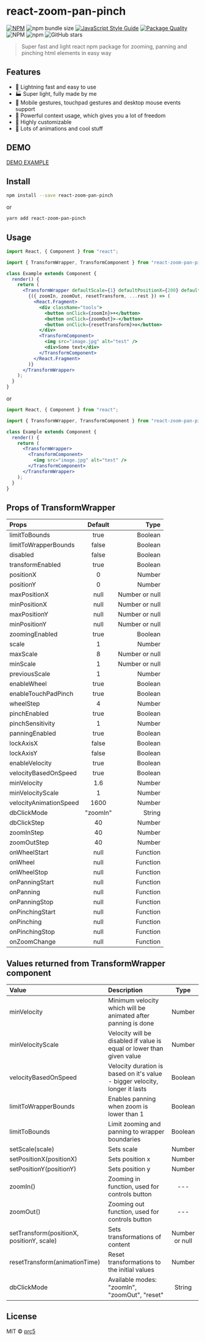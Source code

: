 # react-zoom-pan-pinch

[![NPM](https://img.shields.io/npm/v/react-zoom-pan-pinch.svg)](https://www.npmjs.com/package/react-zoom-pan-pinch) ![npm bundle size](https://img.shields.io/bundlephobia/minzip/react-zoom-pan-pinch) [![JavaScript Style Guide](https://img.shields.io/badge/code_style-standard-brightgreen.svg)](https://standardjs.com) [![Package Quality](https://npm.packagequality.com/shield/react-zoom-pan-pinch.svg)](https://packagequality.com/#?package=react-zoom-pan-pinch) ![NPM](https://img.shields.io/npm/l/react-zoom-pan-pinch) ![npm](https://img.shields.io/npm/dm/react-zoom-pan-pinch) ![GitHub stars](https://img.shields.io/github/stars/prc5/react-zoom-pan-pinch?style=social)

> Super fast and light react npm package for zooming, panning and pinching html elements in easy way

## Features

- :rocket: Lightning fast and easy to use
- :factory: Super light, fully made by me
- :gem: Mobile gestures, touchpad gestures and desktop mouse events support
- :gift: Powerful context usage, which gives you a lot of freedom
- :wrench: Highly customizable
- :crown: Lots of animations and cool stuff

## DEMO

[DEMO EXAMPLE](https://prc5.github.io/react-zoom-pan-pinch/)

## Install

```bash
npm install --save react-zoom-pan-pinch
```

or

```bash
yarn add react-zoom-pan-pinch
```

## Usage

```jsx
import React, { Component } from "react";

import { TransformWrapper, TransformComponent } from "react-zoom-pan-pinch";

class Example extends Component {
  render() {
    return (
      <TransformWrapper defaultScale={1} defaultPositionX={200} defaultPositionY={100}>
        {({ zoomIn, zoomOut, resetTransform, ...rest }) => (
          <React.Fragment>
            <div className="tools">
              <button onClick={zoomIn}>+</button>
              <button onClick={zoomOut}>-</button>
              <button onClick={resetTransform}>x</button>
            </div>
            <TransformComponent>
              <img src="image.jpg" alt="test" />
              <div>Some text</div>
            </TransformComponent>
          </React.Fragment>
        )}
      </TransformWrapper>
    );
  }
}
```

or

```jsx
import React, { Component } from "react";

import { TransformWrapper, TransformComponent } from "react-zoom-pan-pinch";

class Example extends Component {
  render() {
    return (
      <TransformWrapper>
        <TransformComponent>
          <img src="image.jpg" alt="test" />
        </TransformComponent>
      </TransformWrapper>
    );
  }
}
```

## Props of TransformWrapper

| Props                  | Default  |           Type |
| :--------------------- | :------: | -------------: |
| limitToBounds          |   true   |        Boolean |
| limitToWrapperBounds   |  false   |        Boolean |
| disabled               |  false   |        Boolean |
| transformEnabled       |   true   |        Boolean |
| positionX              |    0     |         Number |
| positionY              |    0     |         Number |
| maxPositionX           |   null   | Number or null |
| minPositionX           |   null   | Number or null |
| maxPositionY           |   null   | Number or null |
| minPositionY           |   null   | Number or null |
| zoomingEnabled         |   true   |        Boolean |
| scale                  |    1     |         Number |
| maxScale               |    8     | Number or null |
| minScale               |    1     | Number or null |
| previousScale          |    1     |         Number |
| enableWheel            |   true   |        Boolean |
| enableTouchPadPinch    |   true   |        Boolean |
| wheelStep              |    4     |         Number |
| pinchEnabled           |   true   |        Boolean |
| pinchSensitivity       |    1     |         Number |
| panningEnabled         |   true   |        Boolean |
| lockAxisX              |  false   |        Boolean |
| lockAxisY              |  false   |        Boolean |
| enableVelocity         |   true   |        Boolean |
| velocityBasedOnSpeed   |   true   |        Boolean |
| minVelocity            |   1.6    |         Number |
| minVelocityScale       |    1     |         Number |
| velocityAnimationSpeed |   1600   |         Number |
| dbClickMode            | "zoomIn" |         String |
| dbClickStep            |    40    |         Number |
| zoomInStep             |    40    |         Number |
| zoomOutStep            |    40    |         Number |
| onWheelStart           |   null   |       Function |
| onWheel                |   null   |       Function |
| onWheelStop            |   null   |       Function |
| onPanningStart         |   null   |       Function |
| onPanning              |   null   |       Function |
| onPanningStop          |   null   |       Function |
| onPinchingStart        |   null   |       Function |
| onPinching             |   null   |       Function |
| onPinchingStop         |   null   |       Function |
| onZoomChange           |   null   |       Function |

## Values returned from TransformWrapper component

| Value                                     | Description                                                                 |      Type      |
| :---------------------------------------- | :-------------------------------------------------------------------------- | :------------: |
| minVelocity                               | Minimum velocity which will be animated after panning is done               |     Number     |
| minVelocityScale                          | Velocity will be disabled if value is equal or lower than given value       |     Number     |
| velocityBasedOnSpeed                      | Velocity duration is based on it's value - bigger velocity, longer it lasts |    Boolean     |
| limitToWrapperBounds                      | Enables panning when zoom is lower than 1                                   |    Boolean     |
| limitToBounds                             | Limit zooming and panning to wrapper boundaries                             |    Boolean     |
| setScale(scale)                           | Sets scale                                                                  |     Number     |
| setPositionX(positionX)                   | Sets position x                                                             |     Number     |
| setPositionY(positionY)                   | Sets position y                                                             |     Number     |
| zoomIn()                                  | Zooming in function, used for controls button                               |      ---       |
| zoomOut()                                 | Zooming out function, used for controls button                              |      ---       |
| setTransform(positionX, positionY, scale) | Sets transformations of content                                             | Number or null |
| resetTransform(animationTime)             | Reset transformations to the initial values                                 |     Number     |
| dbClickMode                               | Available modes: "zoomIn", "zoomOut", "reset"                               |     String     |

## License

MIT © [prc5](https://github.com/prc5)
